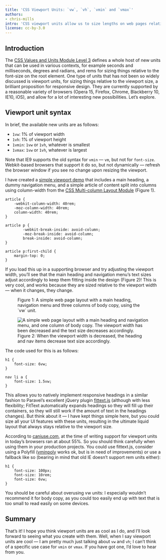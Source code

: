 ```yaml
---
title: 'CSS Viewport Units: `vw`, `vh`, `vmin` and `vmax`'
authors:
- chris-mills
intro: 'CSS viewport units allow us to size lengths on web pages relative to the viewport size, which has some interesting applications for responsive design. In this article we’ll explore the fundamentals of this topic.'
license: cc-by-3.0
---
```

## Introduction

The [CSS Values and Units Module Level 3](http://www.w3.org/TR/css3-values/) defines a whole host of new units that can be used in various contexts, for example seconds and milliseconds, degrees and radians, and rems for sizing things relative to the font-size on the root element. One type of units that has not been so widely discussed is viewport units, for sizing things relative to the viewport size, a brilliant proposition for responsive design. They are currently supported by a reasonable variety of browsers (Opera 15, Firefox, Chrome, Blackberry 10, IE10, iOS), and allow for a lot of interesting new possibilities. Let’s explore.

## Viewport unit syntax

In brief, the available new units are as follows:

* `1vw`: 1% of viewport width
* `1vh`: 1% of viewport height
* `1vmin`: `1vw` or `1vh`, whatever is smallest
* `1vmax`: `1vw` or `1vh`, whatever is largest

Note that IE9 supports the old syntax for `vmin` — `vm`, but not for `font-size`. Webkit-based browsers that support it do so, but not dynamically — refresh the browser window if you see no change upon resizing the viewport.

I have created a [simple viewport demo](vw-units.html) that includes a main heading, a dummy navigation menu, and a simple article of content split into columns using column-width from the [CSS Multi-column Layout Module](http://www.w3.org/TR/css3-multicol/) (Figure 1).

	article {
		-webkit-column-width: 40rem;
		-moz-column-width: 40rem;
		column-width: 40rem;
	}

	article p {
			-webkit-break-inside: avoid-column;
			-moz-break-inside: avoid-column;
			break-inside: avoid-column;
	}

	article p:first-child {
		margin-top: 0;
	}

If you load this up in a supporting browser and try adjusting the viewport width, you’ll see that the main heading and navigation menu’s text sizes adjust accordingly to keep them fitting inside the design (Figure 2)! This is very cool, and works because they are sized relative to the viewport width — when it changes, they change.

<figure block="figure">
	<img elem="media" src="{{ page.id }}/vwunit1.jpg" alt="">
	<figcaption elem="caption">Figure 1: A simple web page layout with a main heading, navigation menu and three columns of body copy, using the `vw` unit.</figcaption>
</figure>

<figure block="figure">
	<img elem="media" src="{{ page.id }}/vwunit2.jpg" alt="A simple web page layout with a main heading and navigation menu, and one column of body copy. The viewport width has been decreased and the text size decreases accordingly.">
	<figcaption elem="caption">Figure 2: When the viewport width is decreased, the heading and nav items decrease text size accordingly.</figcaption>
</figure>

The code used for this is as follows:

	h1 {
		font-size: 6vw;
	}

	nav li a {
		font-size: 1.5vw;
	}

This allows you to natively implement responsive headings in a similar fashion to Paravel’s excellent jQuery plugin [fittext.js](http://fittextjs.com/) (although with less flexibility; FitText automatically expands headings so they will fill up their containers, so they will still work if the amount of text in the headings changes). But think about it — I have kept things simple here, but you could size all your UI features with these units, resulting in the ultimate liquid layout that always stays relative to the viewport size.

According to [caniuse.com](http://caniuse.com/viewport-units), at the time of writing support for viewport units in today’s browsers ran at about 55%. So you should think carefully when using them in your production projects. You could use fittext.js, consider using a Polyfill ([vminpoly](https://github.com/saabi/vminpoly) works ok, but is in need of improvements) or use a fallback like so (bearing in mind that old IE doesn’t support rem units either):

	h1 {
		font-size: 100px;
		font-size: 10rem;
		font-size: 6vw;
	}

You should be careful about overusing vw units: I especially wouldn’t recommend it for body copy, as you could too easily end up with text that is too small to read easily on some devices.

## Summary

That’s it! I hope you think viewport units are as cool as I do, and I’ll look forward to seeing what you create with them. Well, when I say viewport units are cool — I am pretty much just talking about `vw` and `vh`; I can’t think of a specific use case for `vmin` or `vmax`. If you have got one, I’d love to hear from you.

